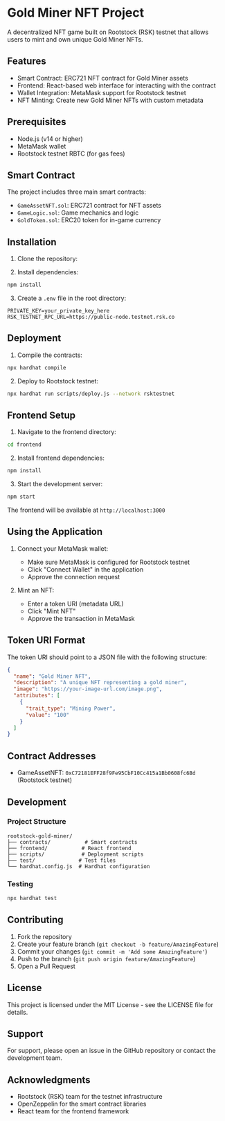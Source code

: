 # Gold Miner NFT Project

A decentralized NFT game built on Rootstock (RSK) testnet that allows users to mint and own unique Gold Miner NFTs.

## Features

- Smart Contract: ERC721 NFT contract for Gold Miner assets
- Frontend: React-based web interface for interacting with the contract
- Wallet Integration: MetaMask support for Rootstock testnet
- NFT Minting: Create new Gold Miner NFTs with custom metadata

## Prerequisites

- Node.js (v14 or higher)
- MetaMask wallet
- Rootstock testnet RBTC (for gas fees)

## Smart Contract

The project includes three main smart contracts:
- `GameAssetNFT.sol`: ERC721 contract for NFT assets
- `GameLogic.sol`: Game mechanics and logic
- `GoldToken.sol`: ERC20 token for in-game currency

## Installation

1. Clone the repository:

2. Install dependencies:
```bash
npm install
```

3. Create a `.env` file in the root directory:
```
PRIVATE_KEY=your_private_key_here
RSK_TESTNET_RPC_URL=https://public-node.testnet.rsk.co
```

## Deployment

1. Compile the contracts:
```bash
npx hardhat compile
```

2. Deploy to Rootstock testnet:
```bash
npx hardhat run scripts/deploy.js --network rsktestnet
```

## Frontend Setup

1. Navigate to the frontend directory:
```bash
cd frontend
```

2. Install frontend dependencies:
```bash
npm install
```

3. Start the development server:
```bash
npm start
```

The frontend will be available at `http://localhost:3000`

## Using the Application

1. Connect your MetaMask wallet:
   - Make sure MetaMask is configured for Rootstock testnet
   - Click "Connect Wallet" in the application
   - Approve the connection request

2. Mint an NFT:
   - Enter a token URI (metadata URL)
   - Click "Mint NFT"
   - Approve the transaction in MetaMask

## Token URI Format

The token URI should point to a JSON file with the following structure:
```json
{
  "name": "Gold Miner NFT",
  "description": "A unique NFT representing a gold miner",
  "image": "https://your-image-url.com/image.png",
  "attributes": [
    {
      "trait_type": "Mining Power",
      "value": "100"
    }
  ]
}
```

## Contract Addresses

- GameAssetNFT: `0xC72181EFF28f9Fe95CbF10Cc415a1Bb0608fc6Bd` (Rootstock testnet)

## Development

### Project Structure
```
rootstock-gold-miner/
├── contracts/           # Smart contracts
├── frontend/           # React frontend
├── scripts/            # Deployment scripts
├── test/              # Test files
└── hardhat.config.js  # Hardhat configuration
```

### Testing
```bash
npx hardhat test
```

## Contributing

1. Fork the repository
2. Create your feature branch (`git checkout -b feature/AmazingFeature`)
3. Commit your changes (`git commit -m 'Add some AmazingFeature'`)
4. Push to the branch (`git push origin feature/AmazingFeature`)
5. Open a Pull Request

## License

This project is licensed under the MIT License - see the LICENSE file for details.

## Support

For support, please open an issue in the GitHub repository or contact the development team.

## Acknowledgments

- Rootstock (RSK) team for the testnet infrastructure
- OpenZeppelin for the smart contract libraries
- React team for the frontend framework
